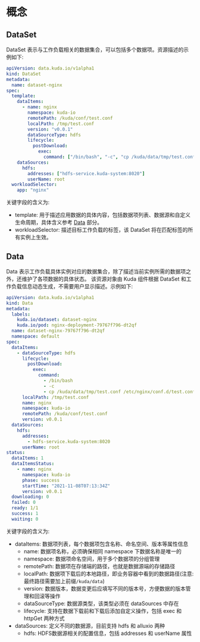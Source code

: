 # 概念

## DataSet

DataSet 表示与工作负载相关的数据集合，可以包括多个数据项。资源描述的示例如下:
```yaml
apiVersion: data.kuda.io/v1alpha1
kind: DataSet
metadata:
  name: dataset-nginx
spec:
  template:
    dataItems:
      - name: nginx
        namespace: kuda-io
        remotePath: /kuda/conf/test.conf
        localPath: /tmp/test.conf
        version: "v0.0.1"
        dataSourceType: hdfs
        lifecycle:
          postDownload:
            exec:
              command: ["/bin/bash", "-c", "cp /kuda/data/tmp/test.conf /etc/nginx/conf.d/test.conf && nginx -s reload"]
    dataSources:
      hdfs:
        addresses: ["hdfs-service.kuda-system:8020"]
        userName: root
  workloadSelector:
    app: "nginx"
```

关键字段的含义为:

* template: 用于描述应用数据的具体内容，包括数据项列表、数据源和自定义生命周期，具体含义参考 [Data](#Data) 部分。
* workloadSelector: 描述目标工作负载的标签，该 DataSet 将在匹配标签的所有实例上生效。

## Data

Data 表示工作负载具体实例对应的数据集合，除了描述当前实例所需的数据项之外，还维护了各项数据的具体状态。
该资源对象由 Kuda 组件根据 DataSet 和工作负载信息动态生成，不需要用户显示描述。示例如下:
```yaml
apiVersion: data.kuda.io/v1alpha1
kind: Data
metadata:
  labels:
    kuda.io/dataset: dataset-nginx
    kuda.io/pod: nginx-deployment-79767f796-dt2qf
  name: dataset-nginx-79767f796-dt2qf
  namespace: default
spec:
  dataItems:
    - dataSourceType: hdfs
      lifecycle:
        postDownload:
          exec:
            command:
              - /bin/bash
              - -c
              - cp /kuda/data/tmp/test.conf /etc/nginx/conf.d/test.conf && nginx -s reload
      localPath: /tmp/test.conf
      name: nginx
      namespace: kuda-io
      remotePath: /kuda/conf/test.conf
      version: v0.0.1
  dataSources:
    hdfs:
      addresses:
        - hdfs-service.kuda-system:8020
      userName: root
status:
  dataItems: 1
  dataItemsStatus:
    - name: nginx
      namespace: kuda-io
      phase: success
      startTime: "2021-11-08T07:13:34Z"
      version: v0.0.1
  downloading: 0
  failed: 0
  ready: 1/1
  success: 1
  waiting: 0

```

关键字段的含义为:

* dataItems: 数据项列表，每个数据项包含名称、命名空间、版本等属性信息
    * name: 数据项名称，必须确保相同 namespace 下数据名称是唯一的
    * namespace: 数据项命名空间，用于多个数据项的分组管理
    * remotePath: 数据项在存储端的路径，也就是数据源端的存储路径
    * localPath: 数据项下载后的本地路径，即业务容器中看到的数据路径(注意: 最终路径需要加上前缀`/kuda/data`)
    * version: 数据版本，数据变更后应填写不同的版本号，方便数据的版本管理和回滚等操作
    * dataSourceType: 数据源类型，该类型必须在 dataSources 中存在
    * lifecycle: 支持在数据下载前和下载后添加自定义操作，包括 exec 和 httpGet 两种方式
* dataSources: 定义不同的数据源，目前支持 hdfs 和 alluxio 两种
    * hdfs: HDFS数据源相关的配置信息，包括 addresses 和 userName 属性

